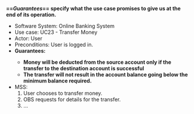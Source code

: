 <link rel="stylesheet" href="{{baseUrl}}/css/common.css">

**==_Guarantees_== specify what the use case promises to give us at the end of its operation.**

<tip-box>
  <div>
    <ul>
      <li>Software System: Online Banking System</li>
      <li>Use case: UC23 - Transfer Money</li>
      <li>Actor: User</li>
      <li>Preconditions: User is logged in.</li>
      <li><b>Guarantees:
        <ul>
          <li>Money will be deducted from the source account only if the transfer to the destination account is successful</li>
          <li>The transfer will not result in the account balance going below the minimum balance required.</li>
        </ul>
      </b></li>
      <li>MSS:
        <ol>
          <li>User chooses to transfer money.</li>
          <li>OBS requests for details for the transfer.</li>
          <li class="custom-bullet-point">...</li>
        </ol>
      </li>
    </ul>
  </div>
</tip-box>

<p/>
